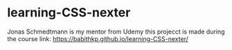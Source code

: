 # learning-CSS-nexter
Jonas Schmedtmann is my mentor from Udemy this projecct is made during the course
link: https://babithkp.github.io/learning-CSS-nexter/
